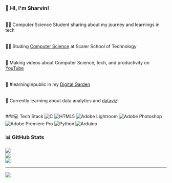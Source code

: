<!--Level 2: SiUsing a READ Me generator GPRM -->

### 💫 HI, I'm Sharvin!

<br>👨‍💻 Computer Science Student sharing about my journey and learnings in tech<br/>
<br>
<br>👨‍🎓 Studing [Computer Science](https://youtu.be/Dd4zfmY-aA?si=3NnnJ-151s7johlv) at Scaler School of Technology<br/>
<br>
<br>🎨 Making videos about Computer Science, tech, and productivity on [YouTube](https://www.youtube.com/c/MagdelineHuang)<br/>
<br>
<br>🌷 #learninginpublic in my [Digital Garden](https://magdelinehuang.com/)<br/>
<br>
<br>💭 Currently learning about data analytics and [dataviz](https://pudding.cool/2025/06/hello-stranger/)!<br/>
<br>

###💻 Tech Stack
![C](https://img.shields.io/badge/c-%2300599C.svg?style=for-the-badge&logo=c&logoColor=white) ![HTML5](https://img.shields.io/badge/html5-%23E34F26.svg?style=for-the-badge&logo=html5&logoColor=white) ![Adobe Lightroom](https://img.shields.io/badge/Adobe%20Lightroom-31A8FF.svg?style=for-the-badge&logo=Adobe%20Lightroom&logoColor=white) ![Adobe Photoshop](https://img.shields.io/badge/adobe%20photoshop-%2331A8FF.svg?style=for-the-badge&logo=adobe%20photoshop&logoColor=white) ![Adobe Premiere Pro](https://img.shields.io/badge/Adobe%20Premiere%20Pro-9999FF.svg?style=for-the-badge&logo=Adobe%20Premiere%20Pro&logoColor=white) ![Python](https://img.shields.io/badge/python-3670A0?style=for-the-badge&logo=python&logoColor=ffdd54) ![Arduino](https://img.shields.io/badge/-Arduino-00979D?style=for-the-badge&logo=Arduino&logoColor=white)

### 📊 GitHub Stats
![](https://github-readme-stats.vercel.app/api?username=szg-zone&theme=tokyonight&hide_border=false&include_all_commits=false&count_private=false)<br/>
![](https://nirzak-streak-stats.vercel.app/?user=szg-zone&theme=tokyonight&hide_border=false)<br/>
![](https://github-readme-stats.vercel.app/api/top-langs/?username=szg-zone&theme=tokyonight&hide_border=false&include_all_commits=false&count_private=false&layout=compact)


---
[![](https://visitcount.itsvg.in/api?id=szg-zone&icon=0&color=0)](https://visitcount.itsvg.in)

<!-- Proudly created with GPRM ( https://gprm.itsvg.in ) -->
